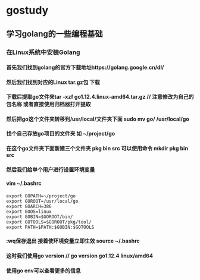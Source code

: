 # gostudy
## 学习golang的一些编程基础
### 在Linux系统中安装Golang
#### 首先我们找到golang的官方下载地址https://golang.google.cn/dl/
#### 然后我们找到对应的Linux tar.gz包 下载
#### 下载后提取go文件夹tar -xzf go1.12.4.linux-amd64.tar.gz // 注意修改为自己的包名称 或者直接使用归档器打开提取
#### 然后把go这个文件夹转移到/usr/local/文件夹下面 sudo mv go/ /usr/local/go
#### 找个自己存放go项目的文件夹 如 ~/project/go
#### 在这个go文件夹下面新建三个文件夹 pkg bin src 可以使用命令 mkdir pkg bin src
#### 然后我们给单个用户进行设置环境变量
#### vim ~/.bashrc
```
export GOPATH=~/project/go
export GOROOT=/usr/local/go
export GOARCH=386
export GOOS=linux
export GOBIN=$GOROOT/bin/
export GOTOOLS=$GOROOT/pkg/tool/
export PATH=$PATH:$GOBIN:$GOTOOLS
```
#### :wq保存退出 接着使环境变量立即生效 source ~/.bashrc
#### 这时我们使用go version // go version go1.12.4 linux/amd64
#### 使用go env可以查看更多的信息
